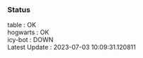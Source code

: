 ### Status


table : OK  
hogwarts : OK  
icy-bot : DOWN  
Latest Update : 2023-07-03 10:09:31.120811
